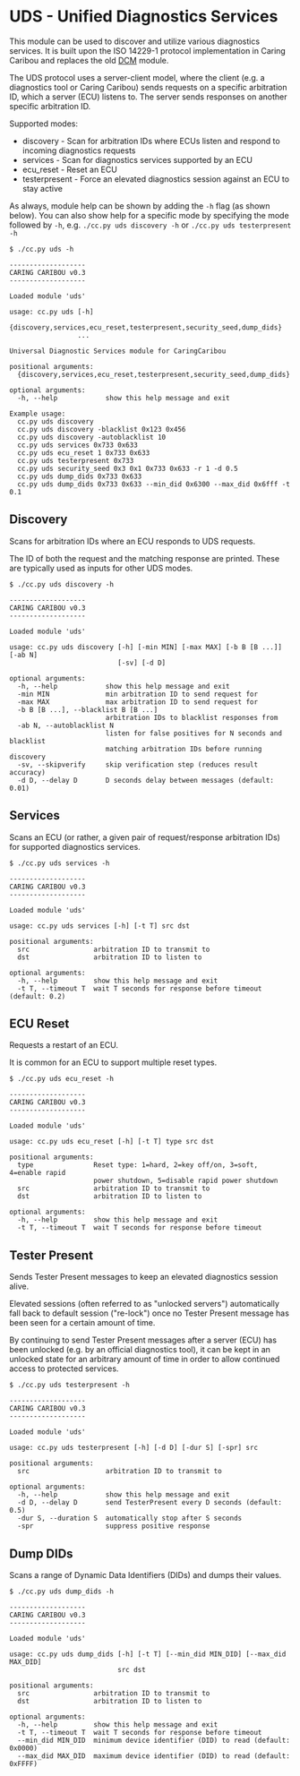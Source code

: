 # UDS - Unified Diagnostics Services
This module can be used to discover and utilize various diagnostics services. It is built upon the ISO 14229-1 protocol implementation in Caring Caribou and
replaces the old [DCM](./dcm.md) module.

The UDS protocol uses a server-client model, where the client (e.g. a diagnostics tool or Caring Caribou) sends requests on a specific arbitration ID, which a server (ECU) listens to. The server sends responses on another specific arbitration ID.

Supported modes:
* discovery - Scan for arbitration IDs where ECUs listen and respond to incoming diagnostics requests
* services - Scan for diagnostics services supported by an ECU
* ecu_reset - Reset an ECU
* testerpresent - Force an elevated diagnostics session against an ECU to stay active

As always, module help can be shown by adding the `-h` flag (as shown below). You can also show help for a specific mode by specifying the mode followed by `-h`, e.g. `./cc.py uds discovery -h` or `./cc.py uds testerpresent -h`

```
$ ./cc.py uds -h

-------------------
CARING CARIBOU v0.3
-------------------

Loaded module 'uds'

usage: cc.py uds [-h]
                 {discovery,services,ecu_reset,testerpresent,security_seed,dump_dids}
                 ...

Universal Diagnostic Services module for CaringCaribou

positional arguments:
  {discovery,services,ecu_reset,testerpresent,security_seed,dump_dids}

optional arguments:
  -h, --help            show this help message and exit

Example usage:
  cc.py uds discovery
  cc.py uds discovery -blacklist 0x123 0x456
  cc.py uds discovery -autoblacklist 10
  cc.py uds services 0x733 0x633
  cc.py uds ecu_reset 1 0x733 0x633
  cc.py uds testerpresent 0x733
  cc.py uds security_seed 0x3 0x1 0x733 0x633 -r 1 -d 0.5
  cc.py uds dump_dids 0x733 0x633
  cc.py uds dump_dids 0x733 0x633 --min_did 0x6300 --max_did 0x6fff -t 0.1
```

## Discovery
Scans for arbitration IDs where an ECU responds to UDS requests.

The ID of both the request and the matching response are printed. These are typically used as inputs for other UDS modes.

```
$ ./cc.py uds discovery -h

-------------------
CARING CARIBOU v0.3
-------------------

Loaded module 'uds'

usage: cc.py uds discovery [-h] [-min MIN] [-max MAX] [-b B [B ...]] [-ab N]
                           [-sv] [-d D]

optional arguments:
  -h, --help            show this help message and exit
  -min MIN              min arbitration ID to send request for
  -max MAX              max arbitration ID to send request for
  -b B [B ...], --blacklist B [B ...]
                        arbitration IDs to blacklist responses from
  -ab N, --autoblacklist N
                        listen for false positives for N seconds and blacklist
                        matching arbitration IDs before running discovery
  -sv, --skipverify     skip verification step (reduces result accuracy)
  -d D, --delay D       D seconds delay between messages (default: 0.01)
```

## Services
Scans an ECU (or rather, a given pair of request/response arbitration IDs) for supported diagnostics services.

```
$ ./cc.py uds services -h

-------------------
CARING CARIBOU v0.3
-------------------

Loaded module 'uds'

usage: cc.py uds services [-h] [-t T] src dst

positional arguments:
  src                arbitration ID to transmit to
  dst                arbitration ID to listen to

optional arguments:
  -h, --help         show this help message and exit
  -t T, --timeout T  wait T seconds for response before timeout (default: 0.2)
```

## ECU Reset
Requests a restart of an ECU.

It is common for an ECU to support multiple reset types.

```
$ ./cc.py uds ecu_reset -h

-------------------
CARING CARIBOU v0.3
-------------------

Loaded module 'uds'

usage: cc.py uds ecu_reset [-h] [-t T] type src dst

positional arguments:
  type               Reset type: 1=hard, 2=key off/on, 3=soft, 4=enable rapid
                     power shutdown, 5=disable rapid power shutdown
  src                arbitration ID to transmit to
  dst                arbitration ID to listen to

optional arguments:
  -h, --help         show this help message and exit
  -t T, --timeout T  wait T seconds for response before timeout
```

## Tester Present
Sends Tester Present messages to keep an elevated diagnostics session alive.

Elevated sessions (often referred to as "unlocked servers") automatically fall back to default session ("re-lock") once no Tester Present message has been seen for a certain amount of time.

By continuing to send Tester Present messages after a server (ECU) has been unlocked (e.g. by an official diagnostics tool), it can be kept in an unlocked state for an arbitrary amount of time in order to allow continued access to protected services.

```
$ ./cc.py uds testerpresent -h

-------------------
CARING CARIBOU v0.3
-------------------

Loaded module 'uds'

usage: cc.py uds testerpresent [-h] [-d D] [-dur S] [-spr] src

positional arguments:
  src                   arbitration ID to transmit to

optional arguments:
  -h, --help            show this help message and exit
  -d D, --delay D       send TesterPresent every D seconds (default: 0.5)
  -dur S, --duration S  automatically stop after S seconds
  -spr                  suppress positive response
```

## Dump DIDs
Scans a range of Dynamic Data Identifiers (DIDs) and dumps their values.

```
$ ./cc.py uds dump_dids -h

-------------------
CARING CARIBOU v0.3
-------------------

Loaded module 'uds'

usage: cc.py uds dump_dids [-h] [-t T] [--min_did MIN_DID] [--max_did MAX_DID]
                           src dst

positional arguments:
  src                arbitration ID to transmit to
  dst                arbitration ID to listen to

optional arguments:
  -h, --help         show this help message and exit
  -t T, --timeout T  wait T seconds for response before timeout
  --min_did MIN_DID  minimum device identifier (DID) to read (default: 0x0000)
  --max_did MAX_DID  maximum device identifier (DID) to read (default: 0xFFFF)
```
